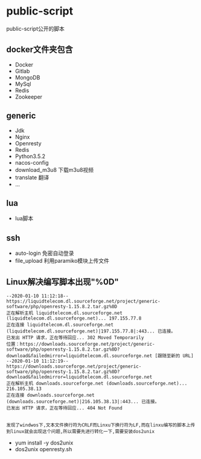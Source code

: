 # public-script
public-script公开的脚本

## docker文件夹包含
- Docker
- Gitlab
- MongoDB
- MySql
- Redis
- Zookeeper
## generic
- Jdk
- Nginx
- Openresty
- Redis
- Python3.5.2
- nacos-config
- download_m3u8 下载m3u8视频
- translate 翻译
- ...
## lua
- lua脚本

## ssh
- auto-login 免密自动登录
- file_upload 利用paramiko模块上传文件
## Linux解决编写脚本出现"%0D"

    --2020-01-10 11:12:18--  https://liquidtelecom.dl.sourceforge.net/project/generic-software/php/openresty-1.15.8.2.tar.gz%0D
    正在解析主机 liquidtelecom.dl.sourceforge.net (liquidtelecom.dl.sourceforge.net)... 197.155.77.8
    正在连接 liquidtelecom.dl.sourceforge.net (liquidtelecom.dl.sourceforge.net)|197.155.77.8|:443... 已连接。
    已发出 HTTP 请求，正在等待回应... 302 Moved Temporarily
    位置：https://downloads.sourceforge.net/project/generic-software/php/openresty-1.15.8.2.tar.gz%0D?download&failedmirror=liquidtelecom.dl.sourceforge.net [跟随至新的 URL]
    --2020-01-10 11:12:19--  https://downloads.sourceforge.net/project/generic-software/php/openresty-1.15.8.2.tar.gz%0D?download&failedmirror=liquidtelecom.dl.sourceforge.net
    正在解析主机 downloads.sourceforge.net (downloads.sourceforge.net)... 216.105.38.13
    正在连接 downloads.sourceforge.net (downloads.sourceforge.net)|216.105.38.13|:443... 已连接。
    已发出 HTTP 请求，正在等待回应... 404 Not Found


    发现了windwos下,文本文件换行符为CRLF而Linxu下换行符为LF,而在linxu编写的脚本上传到linux就会出现这个问题,所以需要先进行转化一下,需要安装dos2unix

- yum install -y dos2unix
- dos2unix openresty.sh